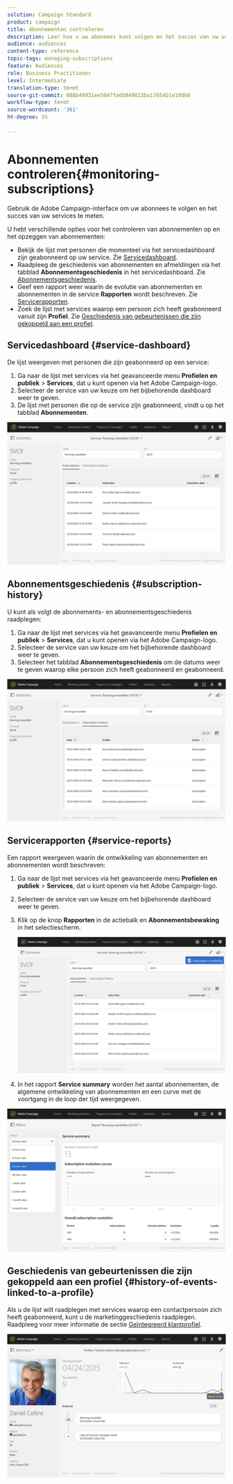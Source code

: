 ```yaml
---
solution: Campaign Standard
product: campaign
title: Abonnementen controleren
description: Leer hoe u uw abonnees kunt volgen en het succes van uw services kunt meten aan de hand van dashboards en rapporten.
audience: audiences
content-type: reference
topic-tags: managing-subscriptions
feature: Audiences
role: Business Practitioner
level: Intermediate
translation-type: tm+mt
source-git-commit: 088b49931ee5047fa6b949813ba17654b1e10d60
workflow-type: tm+mt
source-wordcount: '361'
ht-degree: 1%

---
```



# Abonnementen controleren{#monitoring-subscriptions}

Gebruik de Adobe Campaign-interface om uw abonnees te volgen en het succes van uw services te meten.

U hebt verschillende opties voor het controleren van abonnementen op en het opzeggen van abonnementen:

* Bekijk de lijst met personen die momenteel via het servicedashboard zijn geabonneerd op uw service. Zie [Servicedashboard](#service-dashboard).
* Raadpleeg de geschiedenis van abonnementen en afmeldingen via het tabblad **Abonnementsgeschiedenis** in het servicedashboard. Zie [Abonnementsgeschiedenis](#subscription-history).
* Geef een rapport weer waarin de evolutie van abonnementen en abonnementen in de service **Rapporten** wordt beschreven. Zie [Servicerapporten](#service-reports).
* Zoek de lijst met services waarop een persoon zich heeft geabonneerd vanuit zijn **Profiel**. Zie [Geschiedenis van gebeurtenissen die zijn gekoppeld aan een profiel](#history-of-events-linked-to-a-profile).

## Servicedashboard {#service-dashboard}

De lijst weergeven met personen die zijn geabonneerd op een service:

1. Ga naar de lijst met services via het geavanceerde menu **Profielen en publiek** > **Services**, dat u kunt openen via het Adobe Campaign-logo.
1. Selecteer de service van uw keuze om het bijbehorende dashboard weer te geven.
1. De lijst met personen die op de service zijn geabonneerd, vindt u op het tabblad **Abonnementen**.

![](assets/lp_monitoring_subscriptions_1.png)

## Abonnementsgeschiedenis {#subscription-history}

U kunt als volgt de abonnements- en abonnementsgeschiedenis raadplegen:

1. Ga naar de lijst met services via het geavanceerde menu **Profielen en publiek** > **Services**, dat u kunt openen via het Adobe Campaign-logo.
1. Selecteer de service van uw keuze om het bijbehorende dashboard weer te geven.
1. Selecteer het tabblad **Abonnementsgeschiedenis** om de datums weer te geven waarop elke persoon zich heeft geabonneerd en geabonneerd.

![](assets/lp_monitoring_subscriptions_2.png)

## Servicerapporten {#service-reports}

Een rapport weergeven waarin de ontwikkeling van abonnementen en abonnementen wordt beschreven:

1. Ga naar de lijst met services via het geavanceerde menu **Profielen en publiek** > **Services**, dat u kunt openen via het Adobe Campaign-logo.
1. Selecteer de service van uw keuze om het bijbehorende dashboard weer te geven.
1. Klik op de knop **Rapporten** in de actiebalk en **Abonnementsbewaking** in het selectiescherm.

   ![](assets/lp_monitoring_subscriptions_3.png)

1. In het rapport **Service summary** worden het aantal abonnementen, de algemene ontwikkeling van abonnementen en een curve met de voortgang in de loop der tijd weergegeven.

![](assets/lp_monitoring_subscriptions_4.png)

## Geschiedenis van gebeurtenissen die zijn gekoppeld aan een profiel {#history-of-events-linked-to-a-profile}

Als u de lijst wilt raadplegen met services waarop een contactpersoon zich heeft geabonneerd, kunt u de marketinggeschiedenis raadplegen. Raadpleeg voor meer informatie de sectie [Geïntegreerd klantprofiel](../../audiences/using/integrated-customer-profile.md).

![](assets/lp_monitoring_subscriptions_5.png)

